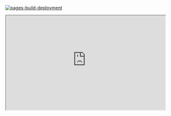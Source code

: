 [![pages-build-deployment](https://github.com/OptifyIndustrialSolutions/optify_survey_calculator/actions/workflows/pages/pages-build-deployment/badge.svg?branch=main)](https://github.com/OptifyIndustrialSolutions/optify_survey_calculator/actions/workflows/pages/pages-build-deployment) 


<iframe
  src="https://optifyindustrialsolutions.github.io/optify_survey_calculator/"
  style="width:100%; height:300px;"
></iframe>
